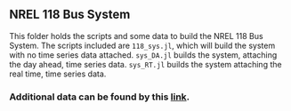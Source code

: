 ## NREL 118 Bus System 
This folder holds the scripts and some data to build the NREL 118 Bus System. The scripts included are `118_sys.jl`, which will build the system with no time series data attached. `sys_DA.jl` builds the system, attaching the day ahead, time series data. `sys_RT.jl` builds the system attaching the real time, time series data. 

### Additional data can be found by this [link](https://nrel-my.sharepoint.com/personal/jlara_nrel_gov/_layouts/15/onedrive.aspx?e=5%3A32113f845c1b4831b939218f2c0cbc8d&sharingv2=true&fromShare=true&CID=8aa3180d%2Dfd9e%2D4a3b%2D9e1d%2D369e05722e0f&id=%2Fpersonal%2Fjlara%5Fnrel%5Fgov%2FDocuments%2F118%20Bus%20Data&FolderCTID=0x012000B41BED7332BCCF40AD8A818F0F8A0D00&view=0&noAuthRedirect=1). 




